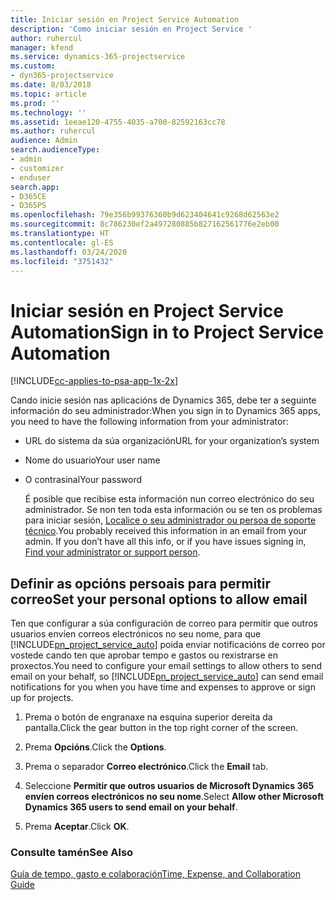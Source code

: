```yaml
---
title: Iniciar sesión en Project Service Automation
description: 'Como iniciar sesión en Project Service '
author: ruhercul
manager: kfend
ms.service: dynamics-365-projectservice
ms.custom:
- dyn365-projectservice
ms.date: 8/03/2018
ms.topic: article
ms.prod: ''
ms.technology: ''
ms.assetid: 1eeae120-4755-4035-a700-82592163cc78
ms.author: ruhercul
audience: Admin
search.audienceType:
- admin
- customizer
- enduser
search.app:
- D365CE
- D365PS
ms.openlocfilehash: 79e356b99376360b9d623404641c9268d62563e2
ms.sourcegitcommit: 8c786230ef2a497280885b827162561776e2eb00
ms.translationtype: HT
ms.contentlocale: gl-ES
ms.lasthandoff: 03/24/2020
ms.locfileid: "3751432"
---
```

# <a name="sign-in-to-project-service-automation"></a><span data-ttu-id="6959e-103">Iniciar sesión en Project Service Automation</span><span class="sxs-lookup"><span data-stu-id="6959e-103">Sign in to Project Service Automation</span></span>

[!INCLUDE[cc-applies-to-psa-app-1x-2x](../includes/cc-applies-to-psa-app-1x-2x.md)]

<span data-ttu-id="6959e-104">Cando inicie sesión nas aplicacións de Dynamics 365, debe ter a seguinte información do seu administrador:</span><span class="sxs-lookup"><span data-stu-id="6959e-104">When you sign in to Dynamics 365 apps, you need to have the following information from your administrator:</span></span>  
  
- <span data-ttu-id="6959e-105">URL do sistema da súa organización</span><span class="sxs-lookup"><span data-stu-id="6959e-105">URL for your organization’s system</span></span>  
  
- <span data-ttu-id="6959e-106">Nome do usuario</span><span class="sxs-lookup"><span data-stu-id="6959e-106">Your user name</span></span>  
  
- <span data-ttu-id="6959e-107">O contrasinal</span><span class="sxs-lookup"><span data-stu-id="6959e-107">Your password</span></span>  
  
  <span data-ttu-id="6959e-108">É posible que recibise esta información nun correo electrónico do seu administrador. Se non ten toda esta información ou se ten os problemas para iniciar sesión, [Localice o seu administrador ou persoa de soporte técnico](../basics/find-administrator-support.md).</span><span class="sxs-lookup"><span data-stu-id="6959e-108">You probably received this information in an email from your admin. If you don’t have all this info, or if you have issues signing in, [Find your administrator or support person](../basics/find-administrator-support.md).</span></span>  
  
## <a name="set-your-personal-options-to-allow-email"></a><span data-ttu-id="6959e-109">Definir as opcións persoais para permitir correo</span><span class="sxs-lookup"><span data-stu-id="6959e-109">Set your personal options to allow email</span></span>  
 <span data-ttu-id="6959e-110">Ten que configurar a súa configuración de correo para permitir que outros usuarios envíen correos electrónicos no seu nome, para que [!INCLUDE[pn_project_service_auto](../includes/pn-project-service-auto.md)] poida enviar notificacións de correo por vostede cando ten que aprobar tempo e gastos ou rexistrarse en proxectos.</span><span class="sxs-lookup"><span data-stu-id="6959e-110">You need to configure your email settings to allow others to send email on your behalf, so [!INCLUDE[pn_project_service_auto](../includes/pn-project-service-auto.md)] can send email notifications for you when you have time and expenses to approve or sign up for projects.</span></span>  
  
1.  <span data-ttu-id="6959e-111">Prema o botón de engranaxe na esquina superior dereita da pantalla.</span><span class="sxs-lookup"><span data-stu-id="6959e-111">Click the gear button in the top right corner of the screen.</span></span>  
  
2.  <span data-ttu-id="6959e-112">Prema **Opcións**.</span><span class="sxs-lookup"><span data-stu-id="6959e-112">Click the **Options**.</span></span>  
  
3.  <span data-ttu-id="6959e-113">Prema o separador **Correo electrónico**.</span><span class="sxs-lookup"><span data-stu-id="6959e-113">Click the **Email** tab.</span></span>  
  
4.  <span data-ttu-id="6959e-114">Seleccione **Permitir que outros usuarios de Microsoft Dynamics 365 envíen correos electrónicos no seu nome**.</span><span class="sxs-lookup"><span data-stu-id="6959e-114">Select **Allow other Microsoft Dynamics 365 users to send email on your behalf**.</span></span>  
  
5.  <span data-ttu-id="6959e-115">Prema **Aceptar**.</span><span class="sxs-lookup"><span data-stu-id="6959e-115">Click **OK**.</span></span>  
  
### <a name="see-also"></a><span data-ttu-id="6959e-116">Consulte tamén</span><span class="sxs-lookup"><span data-stu-id="6959e-116">See Also</span></span>  
 [<span data-ttu-id="6959e-117">Guía de tempo, gasto e colaboración</span><span class="sxs-lookup"><span data-stu-id="6959e-117">Time, Expense, and Collaboration Guide</span></span>](../project-service/time-expense-collaboration-guide.md)
